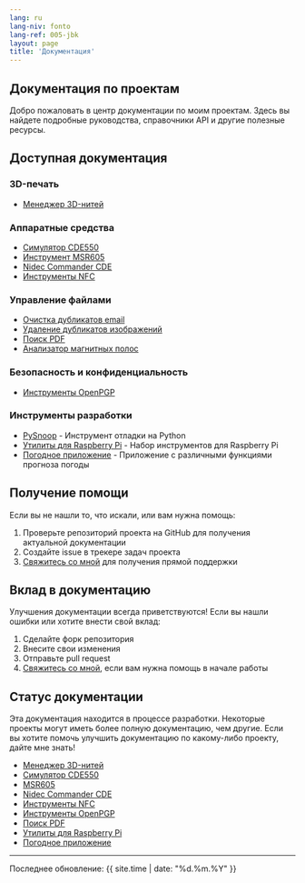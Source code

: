 ```yaml
---
lang: ru
lang-niv: fonto
lang-ref: 005-jbk
layout: page
title: 'Документация'
---
```


## Документация по проектам

Добро пожаловать в центр документации по моим проектам. Здесь вы найдете подробные руководства, справочники API и другие полезные ресурсы.

## Доступная документация

### 3D-печать

- [Менеджер 3D-нитей](/docs/3D_Filament_Manager/)

### Аппаратные средства

- [Симулятор CDE550](/docs/CDE550-sim/)
- [Инструмент MSR605](/docs/MSR605/)
- [Nidec Commander CDE](/docs/Nidec_CommanderCDE/)
- [Инструменты NFC](/docs/NFC/)

### Управление файлами

- [Очистка дубликатов email](/docs/EmailDuplicateCleaner/)
- [Удаление дубликатов изображений](/docs/Images-Deduplicator/)
- [Поиск PDF](/docs/PDF_Finder/)
- [Анализатор магнитных полос](/docs/card_parser/)

### Безопасность и конфиденциальность

- [Инструменты OpenPGP](/docs/OpenPGP/)

### Инструменты разработки

- [PySnoop](/docs/PySnoop/) - Инструмент отладки на Python
- [Утилиты для Raspberry Pi](/docs/raspy_utility/) - Набор инструментов для Raspberry Pi
- [Погодное приложение](/docs/weather/) - Приложение с различными функциями прогноза погоды

## Получение помощи

Если вы не нашли то, что искали, или вам нужна помощь:

1. Проверьте репозиторий проекта на GitHub для получения актуальной документации
2. Создайте issue в трекере задач проекта
3. [Свяжитесь со мной](/contact/) для получения прямой поддержки

## Вклад в документацию

Улучшения документации всегда приветствуются! Если вы нашли ошибки или хотите внести свой вклад:

1. Сделайте форк репозитория
2. Внесите свои изменения
3. Отправьте pull request
4. [Свяжитесь со мной](/contact/), если вам нужна помощь в начале работы

## Статус документации

Эта документация находится в процессе разработки.
Некоторые проекты могут иметь более полную документацию, чем другие.
Если вы хотите помочь улучшить документацию по какому-либо проекту, дайте мне знать!

- [Менеджер 3D-нитей](docs/3D_Filament_Manager)
- [Симулятор CDE550](docs/CDE550-sim)
- [MSR605](docs/MSR605)
- [Nidec Commander CDE](docs/Nidec_CommanderCDE)
- [Инструменты NFC](docs/NFC)
- [Инструменты OpenPGP](docs/OpenPGP)
- [Поиск PDF](docs/PDF_Finder)
- [Утилиты для Raspberry Pi](/docs/raspy_utility/)
- [Погодное приложение](/docs/weather/)

---

Последнее обновление: {{ site.time | date: "%d.%m.%Y" }}
